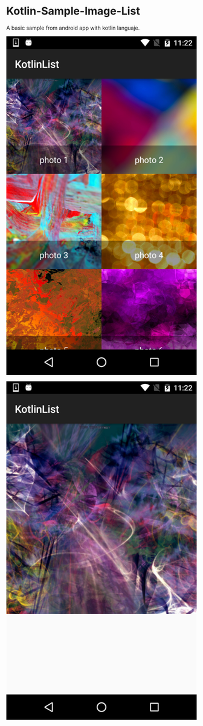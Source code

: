 # Kotlin-Sample-Image-List
A basic sample from android app with kotlin languaje.

![MainActivity](snapshot/main.png)

![DetailActivity](snapshot/detail.png)


